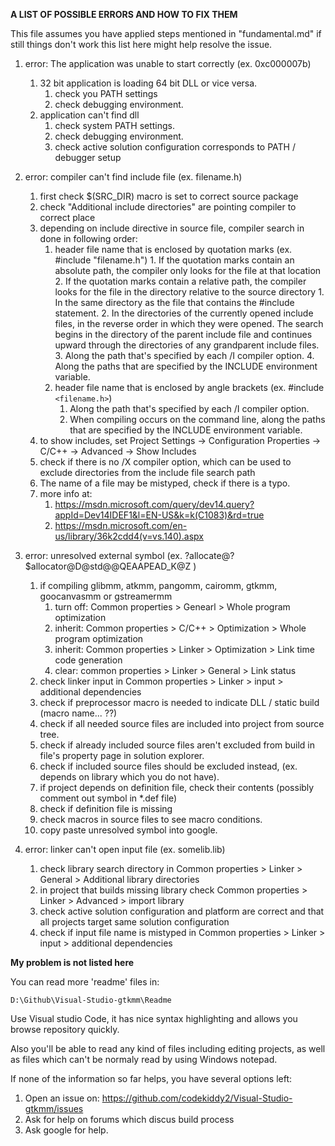 
**A LIST OF POSSIBLE ERRORS AND HOW TO FIX THEM**

This file assumes you have applied steps mentioned in "fundamental.md"
if still things don't work this list here might help resolve the issue.


1. error: The application was unable to start correctly (ex. 0xc000007b)
	1. 32 bit application is loading 64 bit DLL or vice versa.
		1. check you PATH settings
		2. check debugging environment.
	2. application can't find dll
		1. check system PATH settings.
		2. check debugging environment.
		3. check active solution configuration corresponds to PATH / debugger setup


2. error: compiler can't find include file (ex. filename.h)
	1. first check $(SRC_DIR) macro is set to correct source package
	2. check "Additional include directories" are pointing compiler to correct place
	3. depending on include directive in source file, compiler search in done in following order:
		1. header file name that is enclosed by quotation marks (ex. #include "filename.h")
				1. If the quotation marks contain an absolute path, the compiler only looks for the file at that location
				2. If the quotation marks contain a relative path, the compiler looks for the file in the directory relative to the source directory
					1. In the same directory as the file that contains the #include statement.
					2. In the directories of the currently opened include files, in the reverse order in which they were opened. The search begins in the directory of the parent include file and continues upward through the directories of any grandparent include files.
					3. Along the path that's specified by each /I compiler option.
					4. Along the paths that are specified by the INCLUDE environment variable.
		2. header file name that is enclosed by angle brackets (ex. #include `<filename.h>`)
			1. Along the path that's specified by each /I compiler option.
			2. When compiling occurs on the command line, along the paths that are specified by the INCLUDE environment variable.
	4. to show includes, set Project Settings -> Configuration Properties -> C/C++ -> Advanced -> Show Includes
	5. check if there is no /X compiler option, which can be used to exclude directories from the include file search path
	6. The name of a file may be mistyped, check if there is a typo.
	7. more info at:
		1. https://msdn.microsoft.com/query/dev14.query?appId=Dev14IDEF1&l=EN-US&k=k(C1083)&rd=true
		2. https://msdn.microsoft.com/en-us/library/36k2cdd4(v=vs.140).aspx

3. error: unresolved external symbol (ex. ?allocate@?$allocator@D@std@@QEAAPEAD_K@Z )
	1. if compiling glibmm, atkmm, pangomm, cairomm, gtkmm, goocanvasmm or gstreamermm
		1. turn off: Common properties > Genearl > Whole program optimization
		2. inherit: Common properties > C/C++ > Optimization > Whole program optimization
		3. inherit: Common properties > Linker > Optimization > Link time code generation
		4. clear: common properties > Linker > General > Link status
	2. check linker input in Common properties > Linker > input > additional dependencies
	3. check if preprocessor macro is needed to indicate DLL / static build (macro name... ??)
	4. check if all needed source files are included into project from source tree.
	5. check if already included source files aren't excluded from build in file's property page in solution explorer.
	6. check if included source files should be excluded instead, (ex. depends on library which you do not have).
	7. if project depends on definition file, check their contents (possibly comment out symbol in *.def file)
	8. check if definition file is missing
	9. check macros in source files to see macro conditions.
	10. copy paste unresolved symbol into google.


4. error: linker can't open input file (ex. somelib.lib)
	1. check library search directory in Common properties > Linker > General > Additional library directories
	2. in project that builds missing library check Common properties > Linker > Advanced > import library
	3. check active solution configuration and platform are correct and that all projects target same solution configuration
	4. check if input file name is mistyped in Common properties > Linker > input > additional dependencies


**My problem is not listed here**

You can read more 'readme' files in:

	D:\Github\Visual-Studio-gtkmm\Readme
	
Use Visual studio Code, it has nice syntax
highlighting and allows you browse repository quickly.

Also you'll be able to read any kind of files including editing projects,
as well as files which can't be normaly read by using Windows notepad.

If none of the information so far helps, you have several options left:

1. Open an issue on: https://github.com/codekiddy2/Visual-Studio-gtkmm/issues
2. Ask for help on forums which discus build process
3. Ask google for help.
